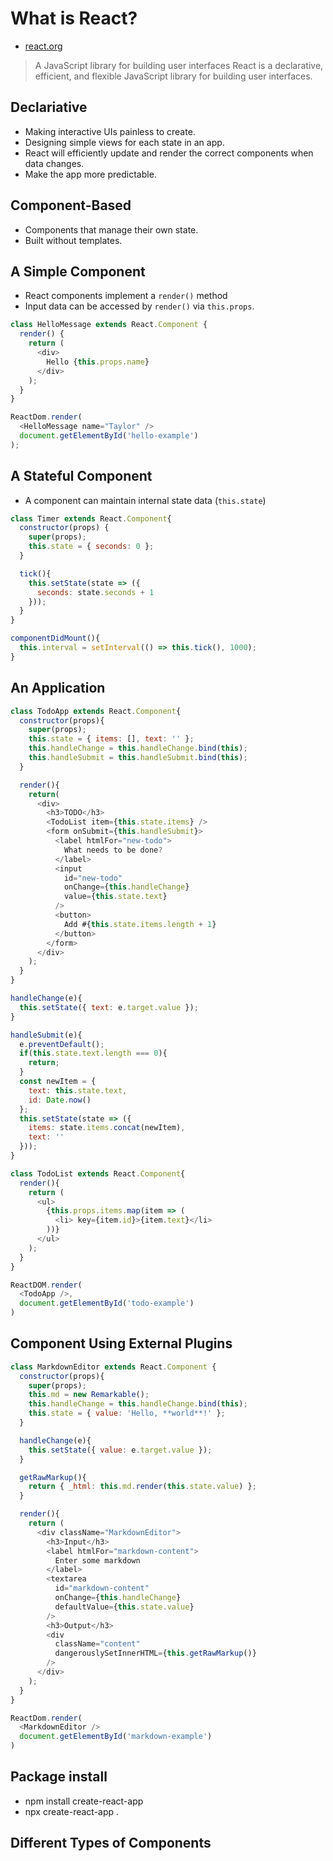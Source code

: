 # What is React?
- [react.org](https://reactjs.org/)

> A JavaScript library for building user interfaces
> React is a declarative, efficient, and flexible JavaScript library for building user interfaces.

## Declariative 
- Making interactive UIs painless to create.
- Designing simple views for each state in an app. 
- React will efficiently update and render the correct components when data changes.
- Make the app more predictable. 

## Component-Based
- Components that manage their own state.
- Built without templates.

## A Simple Component
- React components implement a `render()` method
- Input data can be accessed by `render()` via `this.props`.
``` JavaScript
class HelloMessage extends React.Component {
  render() {
    return (
      <div> 
        Hello {this.props.name}
      </div>
    );
  }
}

ReactDom.render(
  <HelloMessage name="Taylor" />
  document.getElementById('hello-example')
);
```

## A Stateful Component
- A component can maintain internal state data (`this.state`)
``` JavaScript
class Timer extends React.Component{
  constructor(props) {
    super(props);
    this.state = { seconds: 0 };    
  }

  tick(){
    this.setState(state => ({
      seconds: state.seconds + 1
    }));
  }  
}

componentDidMount(){
  this.interval = setInterval(() => this.tick(), 1000);  
}
```

## An Application
``` JavaScript
class TodoApp extends React.Component{
  constructor(props){
    super(props);
    this.state = { items: [], text: '' };
    this.handleChange = this.handleChange.bind(this);
    this.handleSubmit = this.handleSubmit.bind(this);
  }  

  render(){
    return(
      <div>
        <h3>TODO</h3>
        <TodoList item={this.state.items} />
        <form onSubmit={this.handleSubmit}>
          <label htmlFor="new-todo">
            What needs to be done?
          </label>
          <input
            id="new-todo"
            onChange={this.handleChange}
            value={this.state.text}
          />
          <button>
            Add #{this.state.items.length + 1}
          </button>
        </form>
      </div>
    );
  }
}

handleChange(e){
  this.setState({ text: e.target.value });
}

handleSubmit(e){
  e.preventDefault();
  if(this.state.text.length === 0){
    return;
  }
  const newItem = {
    text: this.state.text,
    id: Date.now()
  };
  this.setState(state => ({
    items: state.items.concat(newItem),
    text: ''
  }));
}

class TodoList extends React.Component{
  render(){
    return (
      <ul>
        {this.props.items.map(item => (
          <li> key={item.id}>{item.text}</li>
        ))}
      </ul>
    );
  }
}

ReactDOM.render(
  <TodoApp />,
  document.getElementById('todo-example')
)
```

## Component Using External Plugins
``` JavaScript
class MarkdownEditor extends React.Component {
  constructor(props){
    super(props);
    this.md = new Remarkable();
    this.handleChange = this.handleChange.bind(this);
    this.state = { value: 'Hello, **world**!' };
  }

  handleChange(e){
    this.setState({ value: e.target.value });
  }

  getRawMarkup(){
    return { _html: this.md.render(this.state.value) };
  }

  render(){
    return (
      <div className="MarkdownEditor">
        <h3>Input</h3>
        <label htmlFor="markdown-content">
          Enter some markdown
        </label>
        <textarea
          id="markdown-content"
          onChange={this.handleChange}
          defaultValue={this.state.value}
        />
        <h3>Output</h3>
        <div
          className="content"
          dangerouslySetInnerHTML={this.getRawMarkup()}
        />
      </div>
    );
  }
}

ReactDom.render(
  <MarkdownEditor />
  document.getElementById('markdown-example')
)
```

## Package install
- npm install create-react-app
- npx create-react-app .

## Different Types of Components 